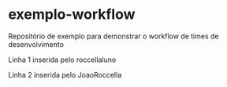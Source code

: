 # exemplo-workflow
Repositório de exemplo para demonstrar o workflow de times de desenvolvimento

Linha 1 inserida pelo roccellaluno

Linha 2 inserida pelo JoaoRoccella
